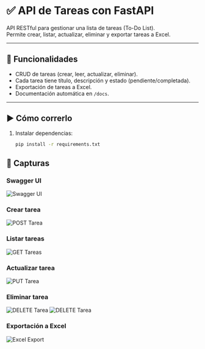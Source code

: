 # ✅ API de Tareas con FastAPI

API RESTful para gestionar una lista de tareas (To-Do List).  
Permite crear, listar, actualizar, eliminar y exportar tareas a Excel.

---

## 🚀 Funcionalidades
- CRUD de tareas (crear, leer, actualizar, eliminar).
- Cada tarea tiene título, descripción y estado (pendiente/completada).
- Exportación de tareas a Excel.
- Documentación automática en `/docs`.

---

## ▶️ Cómo correrlo
1. Instalar dependencias:
   ```bash
   pip install -r requirements.txt

## 📸 Capturas

### Swagger UI
![Swagger UI](./screenshots/swagger_ui.png)

### Crear tarea
![POST Tarea](./screenshots/post_tarea.png)

### Listar tareas
![GET Tareas](./screenshots/get_tareas.png)

### Actualizar tarea
![PUT Tarea](./screenshots/put_tarea.png)

### Eliminar tarea
![DELETE Tarea](./screenshots/delete_tarea.png)
![DELETE Tarea](./screenshots/delete_tarea2.png)

### Exportación a Excel
![Excel Export](./screenshots/excel_export.png)
